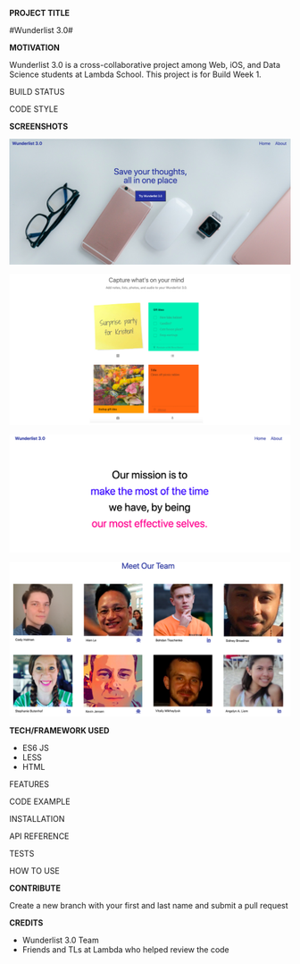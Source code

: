 **PROJECT TITLE**

#Wunderlist 3.0#

**MOTIVATION**

Wunderlist 3.0 is a cross-collaborative project among Web, iOS, and Data Science students at Lambda School. This project is for Build Week 1.

BUILD STATUS

CODE STYLE

**SCREENSHOTS**

![Main Page](/img/readme1.png "Main Page Top")

![Main Page](/img/readme2.png "Main Page Bottom")

![About Page](/img/readme3.png "About Page Top")

![About Page](/img/readme4.png "About Page Bottom")

**TECH/FRAMEWORK USED**

- ES6 JS
- LESS
- HTML

FEATURES

CODE EXAMPLE

INSTALLATION

API REFERENCE

TESTS

HOW TO USE

**CONTRIBUTE**

Create a new branch with your first and last name and submit a pull request

**CREDITS**

- Wunderlist 3.0 Team
- Friends and TLs at Lambda who helped review the code



